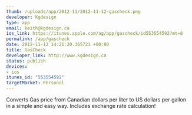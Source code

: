 ```yaml
--- 
thumb: /uploads/app/2012-11/2012-11-12-gascheck.png
developer: Kgdesign
type: app
email: keith@kgdesign.ca
ios_link: https://itunes.apple.com/ag/app/gascheck/id553554592?mt=8
permalink: /app/gascheck
date: 2012-11-12 14:21:20.365721 +00:00
title: GasCheck
developer_link: http://www.kgdesign.ca
status: publish
devices: 
- ios
itunes_id: "553554592"
targetMarket: Personal
---
```


Converts Gas price from Canadian dollars per liter to US dollars per gallon in a simple and easy way. Includes exchange rate calculation!

